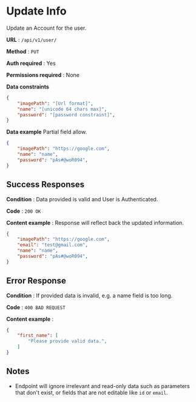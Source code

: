 # Update Info

Update an Account for the user.

**URL** : `/api/v1/user/`

**Method** : `PUT`

**Auth required** : Yes

**Permissions required** : None

**Data constraints**

```json
{
    "imagePath": "[Url format]",
    "name": "[unicode 64 chars max]",
    "password": "[password constraint]",
}
```

**Data example** Partial field allow.

```json
{
    "imagePath": "https://google.com",
    "name": "name",
    "password": "pAs#@woR094",
}
```

## Success Responses

**Condition** : Data provided is valid and User is Authenticated.

**Code** : `200 OK`

**Content example** : Response will reflect back the updated information.

```json
{
    "imagePath": "https://google.com",
    "email": "test@gmail.com",
    "name": "name",
    "password": "pAs#@woR094",
}
```

## Error Response

**Condition** : If provided data is invalid, e.g. a name field is too long.

**Code** : `400 BAD REQUEST`

**Content example** :

```json
{
    "first_name": [
        "Please provide valid data.",
    ]
}
```

## Notes

* Endpoint will ignore irrelevant and read-only data such as parameters that
  don't exist, or fields that are not editable like `id` or `email`.